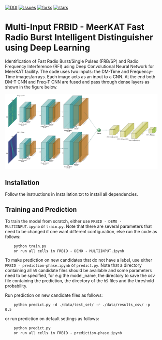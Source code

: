 [![DOI](https://zenodo.org/badge/DOI/10.5281/zenodo.4434307.svg)](https://doi.org/10.5281/zenodo.4434307)
[![issues](https://img.shields.io/github/issues/Zafiirah13/multi_input_frbid)](https://github.com/Zafiirah13/multi_input_frbid/issues)
[![forks](https://img.shields.io/github/forks/Zafiirah13/multi_input_frbid)](https://github.com/Zafiirah13/multi_input_frbid/network/members)
[![stars](https://img.shields.io/github/stars/Zafiirah13/multi_input_frbid)](https://github.com/Zafiirah13/multi_input_frbid/stargazers)
# Multi-Input FRBID - MeerKAT Fast Radio Burst Intelligent Distinguisher using Deep Learning

Identification of Fast Radio Burst/Single Pulses (FRB/SP) and Radio Frequency Interference (RFI) using Deep Convolutional Neural Network for MeerKAT facility. The code uses two inputs: the DM-Time and Frequency-Time images/arrays. Each image acts as an input to a CNN. At the end both DM-T CNN and Freq-T CNN are fused and pass through dense layers as shown in the figure below.

![alt tag](./plots/multi-input-FRBID.png)

Installation
---
Follow the instructions in Installation.txt to install all dependencies.

Training and Prediction
---
To train the model from scratch, either use `FRBID - DEMO - MULTIINPUT.ipynb` or `train.py`. Note that there are several parameters that need to be changed if one want different configuration, else run the code as follows:

        python train.py
        or run all cells in FRBID - DEMO - MULTIINPUT.ipynb

To make prediction on new candidates that do not have a label, use either `FRBID - prediction-phase.ipynb` or `predict.py`. Note that a directory containing all `h5` candidate files should be available and some parameters need to be specified, for e.g the model_name, the directory to save the csv file containing the prediction, the directory of the `h5` files and the threshold probability.

Run prediction on new candidate files as follows:

        python predict.py -d ./data/test_set/ -r ./data/results_csv/ -p 0.5              
or run prediction on default settings as follows:
        
        python predict.py
        or run all cells in FRBID - prediction-phase.ipynb

 
